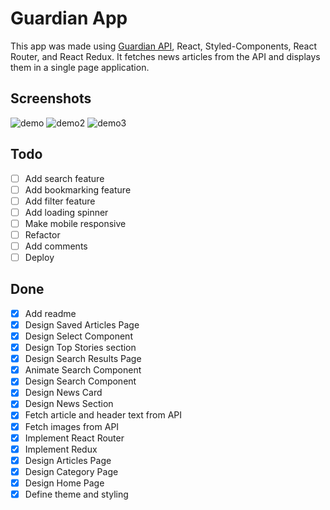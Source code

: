 # Guardian App

This app was made using [Guardian API](https://open-platform.theguardian.com/), React, Styled-Components, React Router, and React Redux. It fetches news articles from the API and displays them in a single page application.

## Screenshots

![demo](https://user-images.githubusercontent.com/59126853/104824247-b807ab80-5815-11eb-9420-5141d1b00d8e.png)
![demo2](https://user-images.githubusercontent.com/59126853/104824250-b9d16f00-5815-11eb-8092-bdd2890dbbbf.png)
![demo3](https://user-images.githubusercontent.com/59126853/104824253-bb029c00-5815-11eb-925f-87c3fab65004.png)


## Todo

- [ ] Add search feature
- [ ] Add bookmarking feature
- [ ] Add filter feature
- [ ] Add loading spinner
- [ ] Make mobile responsive
- [ ] Refactor
- [ ] Add comments
- [ ] Deploy

## Done

- [x] Add readme
- [x] Design Saved Articles Page
- [x] Design Select Component
- [x] Design Top Stories section
- [x] Design Search Results Page
- [x] Animate Search Component
- [x] Design Search Component
- [x] Design News Card
- [x] Design News Section
- [x] Fetch article and header text from API
- [x] Fetch images from API
- [x] Implement React Router
- [x] Implement Redux
- [x] Design Articles Page
- [x] Design Category Page
- [x] Design Home Page
- [x] Define theme and styling
